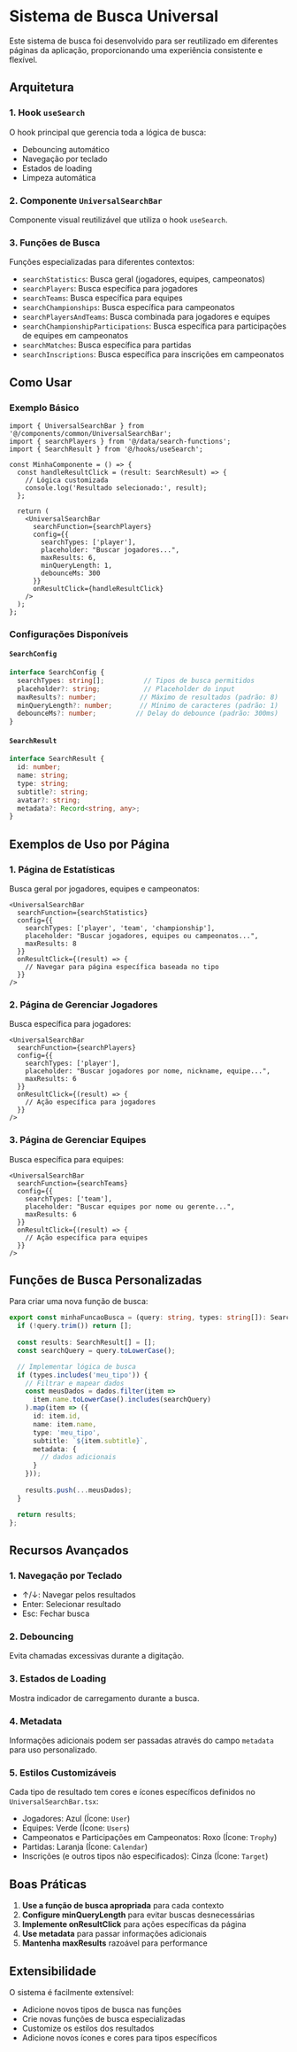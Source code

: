# Sistema de Busca Universal

Este sistema de busca foi desenvolvido para ser reutilizado em diferentes páginas da aplicação, proporcionando uma experiência consistente e flexível.

## Arquitetura

### 1. Hook `useSearch`
O hook principal que gerencia toda a lógica de busca:
- Debouncing automático
- Navegação por teclado
- Estados de loading
- Limpeza automática

### 2. Componente `UniversalSearchBar`
Componente visual reutilizável que utiliza o hook `useSearch`.

### 3. Funções de Busca
Funções especializadas para diferentes contextos:
- `searchStatistics`: Busca geral (jogadores, equipes, campeonatos)
- `searchPlayers`: Busca específica para jogadores
- `searchTeams`: Busca específica para equipes
- `searchChampionships`: Busca específica para campeonatos
- `searchPlayersAndTeams`: Busca combinada para jogadores e equipes
- `searchChampionshipParticipations`: Busca específica para participações de equipes em campeonatos
- `searchMatches`: Busca específica para partidas
- `searchInscriptions`: Busca específica para inscrições em campeonatos

## Como Usar

### Exemplo Básico

```tsx
import { UniversalSearchBar } from '@/components/common/UniversalSearchBar';
import { searchPlayers } from '@/data/search-functions';
import { SearchResult } from '@/hooks/useSearch';

const MinhaComponente = () => {
  const handleResultClick = (result: SearchResult) => {
    // Lógica customizada
    console.log('Resultado selecionado:', result);
  };

  return (
    <UniversalSearchBar
      searchFunction={searchPlayers}
      config={{
        searchTypes: ['player'],
        placeholder: "Buscar jogadores...",
        maxResults: 6,
        minQueryLength: 1,
        debounceMs: 300
      }}
      onResultClick={handleResultClick}
    />
  );
};
```

### Configurações Disponíveis

#### `SearchConfig`
```typescript
interface SearchConfig {
  searchTypes: string[];          // Tipos de busca permitidos
  placeholder?: string;           // Placeholder do input
  maxResults?: number;           // Máximo de resultados (padrão: 8)
  minQueryLength?: number;       // Mínimo de caracteres (padrão: 1)
  debounceMs?: number;          // Delay do debounce (padrão: 300ms)
}
```

#### `SearchResult`
```typescript
interface SearchResult {
  id: number;
  name: string;
  type: string;
  subtitle?: string;
  avatar?: string;
  metadata?: Record<string, any>;
}
```

## Exemplos de Uso por Página

### 1. Página de Estatísticas
Busca geral por jogadores, equipes e campeonatos:

```tsx
<UniversalSearchBar
  searchFunction={searchStatistics}
  config={{
    searchTypes: ['player', 'team', 'championship'],
    placeholder: "Buscar jogadores, equipes ou campeonatos...",
    maxResults: 8
  }}
  onResultClick={(result) => {
    // Navegar para página específica baseada no tipo
  }}
/>
```

### 2. Página de Gerenciar Jogadores
Busca específica para jogadores:

```tsx
<UniversalSearchBar
  searchFunction={searchPlayers}
  config={{
    searchTypes: ['player'],
    placeholder: "Buscar jogadores por nome, nickname, equipe...",
    maxResults: 6
  }}
  onResultClick={(result) => {
    // Ação específica para jogadores
  }}
/>
```

### 3. Página de Gerenciar Equipes
Busca específica para equipes:

```tsx
<UniversalSearchBar
  searchFunction={searchTeams}
  config={{
    searchTypes: ['team'],
    placeholder: "Buscar equipes por nome ou gerente...",
    maxResults: 6
  }}
  onResultClick={(result) => {
    // Ação específica para equipes
  }}
/>
```

## Funções de Busca Personalizadas

Para criar uma nova função de busca:

```typescript
export const minhaFuncaoBusca = (query: string, types: string[]): SearchResult[] => {
  if (!query.trim()) return [];
  
  const results: SearchResult[] = [];
  const searchQuery = query.toLowerCase();

  // Implementar lógica de busca
  if (types.includes('meu_tipo')) {
    // Filtrar e mapear dados
    const meusDados = dados.filter(item =>
      item.name.toLowerCase().includes(searchQuery)
    ).map(item => ({
      id: item.id,
      name: item.name,
      type: 'meu_tipo',
      subtitle: `${item.subtitle}`,
      metadata: {
        // dados adicionais
      }
    }));
    
    results.push(...meusDados);
  }

  return results;
};
```

## Recursos Avançados

### 1. Navegação por Teclado
- ↑/↓: Navegar pelos resultados
- Enter: Selecionar resultado
- Esc: Fechar busca

### 2. Debouncing
Evita chamadas excessivas durante a digitação.

### 3. Estados de Loading
Mostra indicador de carregamento durante a busca.

### 4. Metadata
Informações adicionais podem ser passadas através do campo `metadata` para uso personalizado.

### 5. Estilos Customizáveis
Cada tipo de resultado tem cores e ícones específicos definidos no `UniversalSearchBar.tsx`:
- Jogadores: Azul (Ícone: `User`)
- Equipes: Verde (Ícone: `Users`)
- Campeonatos e Participações em Campeonatos: Roxo (Ícone: `Trophy`)
- Partidas: Laranja (Ícone: `Calendar`)
- Inscrições (e outros tipos não especificados): Cinza (Ícone: `Target`)

## Boas Práticas

1. **Use a função de busca apropriada** para cada contexto
2. **Configure minQueryLength** para evitar buscas desnecessárias
3. **Implemente onResultClick** para ações específicas da página
4. **Use metadata** para passar informações adicionais
5. **Mantenha maxResults** razoável para performance

## Extensibilidade

O sistema é facilmente extensível:
- Adicione novos tipos de busca nas funções
- Crie novas funções de busca especializadas
- Customize os estilos dos resultados
- Adicione novos ícones e cores para tipos específicos